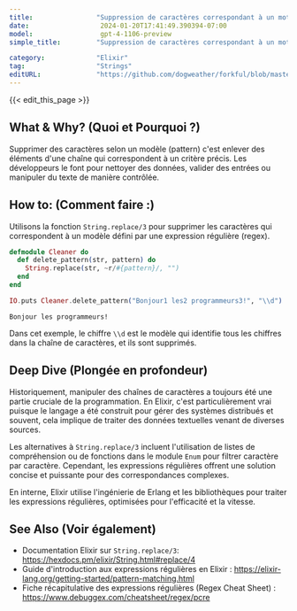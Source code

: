 ```yaml
---
title:                "Suppression de caractères correspondant à un motif"
date:                  2024-01-20T17:41:49.390394-07:00
model:                 gpt-4-1106-preview
simple_title:         "Suppression de caractères correspondant à un motif"

category:             "Elixir"
tag:                  "Strings"
editURL:              "https://github.com/dogweather/forkful/blob/master/content/fr/elixir/deleting-characters-matching-a-pattern.md"
---
```


{{< edit_this_page >}}

## What & Why? (Quoi et Pourquoi ?)
Supprimer des caractères selon un modèle (pattern) c'est enlever des éléments d'une chaîne qui correspondent à un critère précis. Les développeurs le font pour nettoyer des données, valider des entrées ou manipuler du texte de manière contrôlée.

## How to: (Comment faire :)

Utilisons la fonction `String.replace/3` pour supprimer les caractères qui correspondent à un modèle défini par une expression régulière (regex).

```elixir
defmodule Cleaner do
  def delete_pattern(str, pattern) do
    String.replace(str, ~r/#{pattern}/, "")
  end
end

IO.puts Cleaner.delete_pattern("Bonjour1 les2 programmeurs3!", "\\d")
```

```  
Bonjour les programmeurs!
```

Dans cet exemple, le chiffre `\\d` est le modèle qui identifie tous les chiffres dans la chaîne de caractères, et ils sont supprimés.

## Deep Dive (Plongée en profondeur)

Historiquement, manipuler des chaînes de caractères a toujours été une partie cruciale de la programmation. En Elixir, c'est particulièrement vrai puisque le langage a été construit pour gérer des systèmes distribués et souvent, cela implique de traiter des données textuelles venant de diverses sources. 

Les alternatives à `String.replace/3` incluent l'utilisation de listes de compréhension ou de fonctions dans le module `Enum` pour filtrer caractère par caractère. Cependant, les expressions régulières offrent une solution concise et puissante pour des correspondances complexes.

En interne, Elixir utilise l'ingénierie de Erlang et les bibliothèques pour traiter les expressions régulières, optimisées pour l'efficacité et la vitesse.

## See Also (Voir également)

- Documentation Elixir sur `String.replace/3`: https://hexdocs.pm/elixir/String.html#replace/4
- Guide d'introduction aux expressions régulières en Elixir : https://elixir-lang.org/getting-started/pattern-matching.html
- Fiche récapitulative des expressions régulières (Regex Cheat Sheet) : https://www.debuggex.com/cheatsheet/regex/pcre
